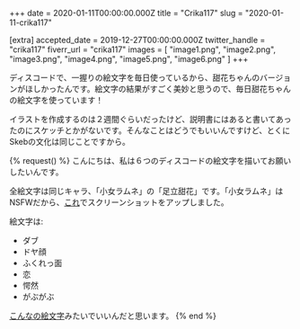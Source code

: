 +++
date = 2020-01-11T00:00:00.000Z
title = "Crika117"
slug = "2020-01-11-crika117"

[extra]
accepted_date = 2019-12-27T00:00:00.000Z
twitter_handle = "crika117"
fiverr_url = "crika117"
images = [
  "image1.png",
  "image2.png",
  "image3.png",
  "image4.png",
  "image5.png",
  "image6.png"
]
+++

ディスコードで、一握りの絵文字を毎日使っているから、甜花ちゃんのバージョンがほしかったんです。絵文字の結果がすごく美妙と思うので、毎日甜花ちゃんの絵文字を使っています！

イラストを作成するのは２週間ぐらいだったけど、説明書にはあると書いてあったのにスケッチとかがないです。そんなことはどうでもいいんですけど、とくにSkebの文化は同じことですから。

{% request() %}
こんにちは、私は６つのディスコードの絵文字を描いてお願いしたいんです。

全絵文字は同じキャラ、「小女ラムネ」の「足立甜花」です。「小女ラムネ」はNSFWだから、[これ](https://imgur.com/a/aql1JnX)でスクリーンショットをアップしました。

絵文字は:
- ダブ
- ドヤ顔
- ふくれっ面
- 恋
- 愕然
- がぶがぶ 

[こんなの絵文字](https://i.imgur.com/5A8LqSU.jpg)みたいでいいんだと思います。
{% end %}